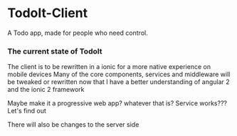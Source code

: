 # TodoIt-Client

A Todo app, made for people who need control.

### The current state of TodoIt
The client is to be rewritten in a ionic for a more native experience on mobile devices
Many of the core components, services and middleware will be tweaked or rewritten
now that I have a better understanding of angular 2 and the ionic 2 framework

Maybe make it a progressive web app? whatever that is?
Service works???
Let's find out

There will also be changes to the server side

